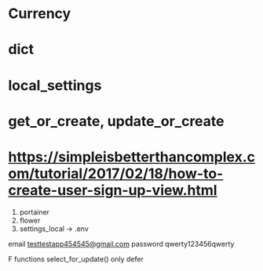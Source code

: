 # Currency

# __dict__

# local_settings

# get_or_create, update_or_create

# https://simpleisbetterthancomplex.com/tutorial/2017/02/18/how-to-create-user-sign-up-view.html
1) portainer
2) flower
3) settings_local -> .env

email testtestapp454545@gmail.com
password qwerty123456qwerty

F functions
select_for_update()
only
defer
